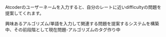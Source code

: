 Atcoderのユーザーネームを入力すると、自分のレートに近いdifficultyの問題を提案してくれます。

興味あるアルゴリズム/単語を入力して関連する問題を提案するシステムを構築中、その前段階として現在問題-アルゴリズムのタグ作り中
